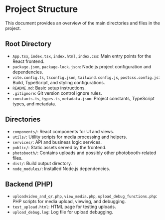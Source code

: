 # Project Structure

This document provides an overview of the main directories and files in the project.

## Root Directory
- `App.tsx`, `index.tsx`, `index.html`, `index.css`: Main entry points for the React frontend.
- `package.json`, `package-lock.json`: Node.js project configuration and dependencies.
- `vite.config.ts`, `tsconfig.json`, `tailwind.config.js`, `postcss.config.js`: Build, TypeScript, and styling configurations.
- `README.md`: Basic setup instructions.
- `.gitignore`: Git version control ignore rules.
- `constants.ts`, `types.ts`, `metadata.json`: Project constants, TypeScript types, and metadata.

## Directories
- `components/`: React components for UI and views.
- `utils/`: Utility scripts for media processing and helpers.
- `services/`: API and business logic services.
- `public/`: Static assets served by the frontend.
- `photobooth/`: Contains uploads and possibly other photobooth-related files.
- `dist/`: Build output directory.
- `node_modules/`: Installed Node.js dependencies.

## Backend (PHP)
- `uploadvideo_and_qr.php`, `view_media.php`, `upload_debug_functions.php`: PHP scripts for media upload, viewing, and debugging.
- `test_upload.html`: HTML page for testing uploads.
- `upload_debug.log`: Log file for upload debugging. 